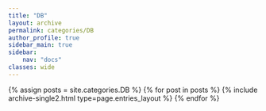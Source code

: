 ```yaml
---
title: "DB"
layout: archive
permalink: categories/DB
author_profile: true
sidebar_main: true
sidebar:
    nav: "docs"
classes: wide
---
```


{% assign posts = site.categories.DB %}
{% for post in posts %} {% include archive-single2.html type=page.entries_layout %} {% endfor %}